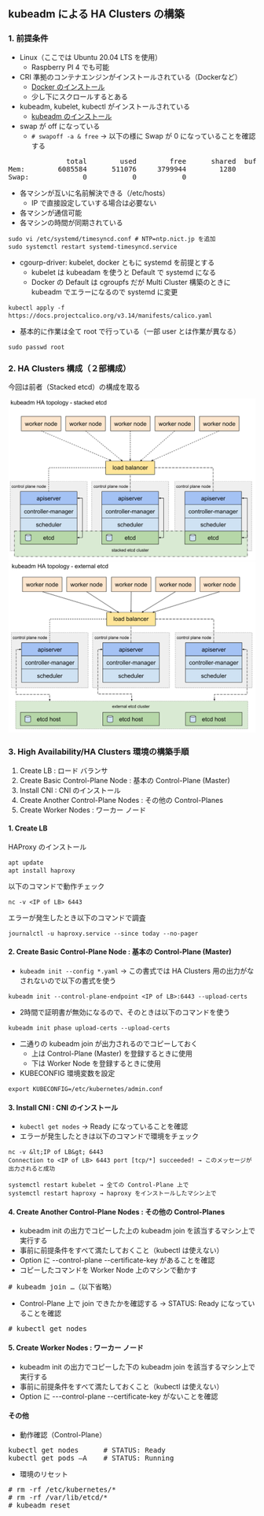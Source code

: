 ## kubeadm による HA Clusters の構築
### 1. 前提条件
  - Linux（ここでは Ubuntu 20.04 LTS を使用）
    - Raspberry PI 4 でも可能 
  - CRI 準拠のコンテナエンジンがインストールされている（Dockerなど） 
    - [Docker のインストール](https://kubernetes.io/ja/docs/setup/production-environment/container-runtimes/)
    - 少し下にスクロールするとある
  - kubeadm, kubelet, kubectl がインストールされている 
    - [kubeadm のインストール](https://kubernetes.io/ja/docs/setup/production-environment/tools/kubeadm/install-kubeadm/)
  - swap が off になっている 
    - `# swapoff -a & free` → 以下の様に Swap が 0 になっていることを確認する
<pre>
              total        used        free      shared  buff/cache   available
Mem:        6085584      511076     3799944        1280     1774564     5359340
Swap:             0           0           0
</pre>
  - 各マシンが互いに名前解決できる（/etc/hosts）
    - IP で直接設定していする場合は必要ない 
  - 各マシンが通信可能
  - 各マシンの時間が同期されている
```
sudo vi /etc/systemd/timesyncd.conf # NTP=ntp.nict.jp を追加
sudo systemctl restart systemd-timesyncd.service 
```
  - cgourp-driver: kubelet, docker ともに systemd を前提とする
    - kubelet は kubeadam を使うと Default で systemd になる 
    - Docker の Default は cgroupfs だが Multi Cluster 構築のときに kubeadm でエラーになるので systemd に変更
```
kubectl apply -f https://docs.projectcalico.org/v3.14/manifests/calico.yaml
```
  - 基本的に作業は全て root で行っている（一部 user とは作業が異なる）
```
sudo passwd root
```
### 2. HA Clusters 構成（２部構成） 
今回は前者（Stacked etcd）の構成を取る

<img src="../imgs/stackedetcd.png" width="649px">
<img src="../imgs/extenaletcd.png" width="640px">

### 3. High Availability/HA Clusters 環境の構築手順
1. Create LB : ロード バランサ 
2. Create Basic Control-Plane Node : 基本の Control-Plane (Master) 
3. Install CNI : CNI のインストール 
4. Create Another Control-Plane Nodes : その他の Control-Planes 
5. Create Worker Nodes : ワーカー ノード 
#### 1. Create LB
HAProxy のインストール
```
apt update 
apt install haproxy 
```
以下のコマンドで動作チェック 
```
nc -v <IP of LB> 6443 
```
エラーが発生したとき以下のコマンドで調査 
```
journalctl -u haproxy.service --since today --no-pager 
```
#### 2. Create Basic Control-Plane Node : 基本の Control-Plane (Master) 
- `kubeadm init --config *.yaml` → この書式では HA Clusters 用の出力がなされないので以下の書式を使う
```
kubeadm init --control-plane-endpoint <IP of LB>:6443 --upload-certs
```
- 2時間で証明書が無効になるので、そのときは以下のコマンドを使う
```
kubeadm init phase upload-certs --upload-certs 
```
- 二通りの kubeadm join が出力されるのでコピーしておく 
  - 上は Control-Plane (Master) を登録するときに使用 
  - 下は Worker Node を登録するときに使用
- KUBECONFIG 環境変数を設定 
```
export KUBECONFIG=/etc/kubernetes/admin.conf
```
#### 3. Install CNI : CNI のインストール 
- `kubectl get nodes` → Ready になっていることを確認 
- エラーが発生したときは以下のコマンドで環境をチェック
```
nc -v &lt;IP of LB&gt; 6443 
Connection to <IP of LB> 6443 port [tcp/*] succeeded! → このメッセージが出力されると成功 

systemctl restart kubelet → 全ての Control-Plane 上で 
systemctl restart haproxy → haproxy をインストールしたマシン上で 
```
#### 4. Create Another Control-Plane Nodes : その他の Control-Planes
- kubeadm init の出力でコピーした上の kubeadm join を該当するマシン上で実行する 
- 事前に前提条件をすべて満たしておくこと（kubectl は使えない） 
- Option に --control-plane --certificate-key があることを確認 
- コピーしたコマンドを Worker Node 上のマシンで動かす 
<pre>
# kubeadm join …（以下省略）
</pre>
- Control-Plane 上で join できたかを確認する → STATUS: Ready になっていることを確認
<pre>
# kubectl get nodes
</pre>
#### 5. Create Worker Nodes : ワーカー ノード 
- kubeadm init の出力でコピーした下の kubeadm join を該当するマシン上で実行する
- 事前に前提条件をすべて満たしておくこと（kubectl は使えない）
- Option に ---control-plane --certificate-key がないことを確認
#### その他
- 動作確認（Control-Plane）
<pre>
kubectl get nodes      # STATUS: Ready 
kubectl get pods –A    # STATUS: Running 
</pre>
- 環境のリセット
<pre>
# rm -rf /etc/kubernetes/* 
# rm -rf /var/lib/etcd/* 
# kubeadm reset
</pre>
